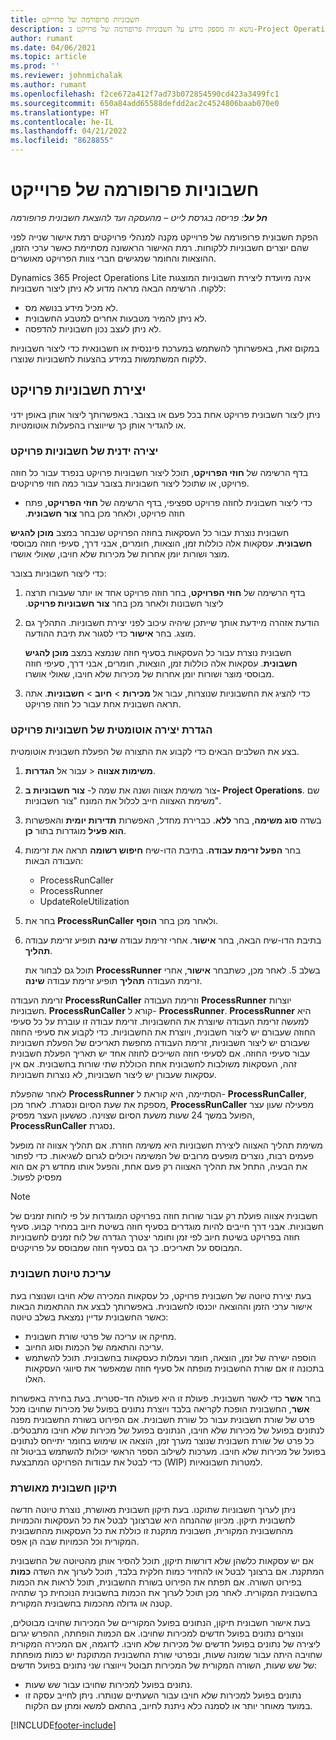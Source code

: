 ```yaml
---
title: חשבוניות פרופורמה של פרוייקט
description: נושא זה מספק מידע על חשבוניות פרופורמה‬ של פרויקט ב-Project Operations.
author: rumant
ms.date: 04/06/2021
ms.topic: article
ms.prod: ''
ms.reviewer: johnmichalak
ms.author: rumant
ms.openlocfilehash: f2ce672a412f7ad73b072854590cd423a3499fc1
ms.sourcegitcommit: 650a84add65588defdd2ac2c4524806baab070e0
ms.translationtype: HT
ms.contentlocale: he-IL
ms.lasthandoff: 04/21/2022
ms.locfileid: "8628855"
---
```

# <a name="proforma-project-invoices"></a>חשבוניות פרופורמה של פרוייקט

_**חל על**: פריסה בגרסת לייט – מהעסקה ועד להוצאת חשבונית פרופורמה_

הפקת חשבונית פרופורמה של פרוייקט מקנה למנהלי פרויקטים רמת אישור שנייה לפני שהם יוצרים חשבוניות ללקוחות. רמת האישור הראשונה מסתיימת כאשר ערכי הזמן, ההוצאות והחומר שמגישים חברי צוות הפרויקט מאושרים.

Dynamics 365 Project Operations Lite אינה מיועדת ליצירת חשבוניות המוצגות ללקוח. הרשימה הבאה מראה מדוע לא ניתן ליצור חשבוניות:

- לא מכיל מידע בנושא מס.
- לא ניתן להמיר מטבעות אחרים למטבע החשבונית.
- לא ניתן לעצב נכון חשבוניות להדפסה.

במקום זאת, באפשרותך להשתמש במערכת פיננסית או חשבונאית כדי ליצור חשבוניות ללקוח המשתמשות במידע בהצעות לחשבוניות שנוצרו.

## <a name="creating-project-invoices"></a>יצירת חשבוניות פרויקט

ניתן ליצור חשבונית פרויקט אחת בכל פעם או בצובר. באפשרותך ליצור אותן באופן ידני או להגדיר אותן כך שייווצרו בהפעלות אוטומטיות.

### <a name="manually-create-project-invoices"></a>יצירה ידנית של חשבוניות פרויקט 

בדף הרשימה של **חוזי הפרויקט‬**, תוכל ליצור חשבוניות פרויקט בנפרד עבור כל חוזה פרויקט, או שתוכל ליצור חשבוניות בצובר עבור כמה חוזי פרויקטים.

   - כדי ליצור חשבונית לחוזה פרויקט ספציפי, בדף הרשימה של **חוזי הפרויקט**, פתח חוזה פרויקט, ולאחר מכן בחר **‏‫צור חשבונית**.

   חשבונית נוצרת עבור כל העסקאות בחוזה הפרויקט שנבחר במצב **מוכן להגיש חשבונית‬**. עסקאות אלה כוללות זמן, הוצאות, חומרים, אבני דרך, סעיפי חוזה מבוססי מוצר ושורות יומן אחרות של מכירות שלא חויבו, שאולי אושרו.

כדי ליצור חשבוניות בצובר:

1. בדף הרשימה של **חוזי הפרויקט**, בחר חוזה פרויקט אחד או יותר שעבורו תרצה ליצור חשבונות ולאחר מכן בחר **‏‫צור חשבוניות פרויקט**.
2. הודעת אזהרה מיידעת אותך שייתכן שיהיה עיכוב לפני יצירת חשבוניות. התהליך גם מוצג. בחר **אישור** כדי לסגור את תיבת ההודעה.

   חשבונית נוצרת עבור כל העסקאות בסעיף חוזה שנמצא במצב **מוכן להגיש חשבונית‬**. עסקאות אלה כוללות זמן, הוצאות, חומרים, אבני דרך, סעיפי חוזה מבוססי מוצר ושורות יומן אחרות של מכירות שלא חויבו, שאולי אושרו.

3. כדי להציג את החשבוניות שנוצרות, עבור אל **מכירות** \> **חיוב** \> **חשבוניות**. אתה תראה חשבונית אחת עבור כל חוזה פרויקט.

### <a name="set-up-automated-creation-of-project-invoices"></a>הגדרת יצירה אוטומטית של חשבוניות פרויקט 

בצע את השלבים הבאים כדי לקבוע את התצורה של הפעלת חשבונית אוטומטית.

1. עבור אל **הגדרות** \> **‎משימות אצווה**.
2. צור משימת אצווה ושנה את שמה ל- **צור חשבוניות ב- Project Operations**. שם משימת האצווה חייב לכלול את המונח "צור חשבוניות".
3. בשדה **סוג משימה**, בחר **ללא**. כברירת מחדל, האפשרות **תדירות יומית** והאפשרות **הוא פעיל** מוגדרות בתור **כן**.
4. בחר **הפעל זרימת עבודה**. בתיבת הדו-שיח **חיפוש רשומה** תראה את זרימות העבודה הבאות:

    - ProcessRunCaller
    - ProcessRunner
    - UpdateRoleUtilization

5. בחר את **ProcessRunCaller** ולאחר מכן בחר **הוסף**.
6. בתיבת הדו-שיח הבאה, בחר **אישור**. אחרי זרימת עבודה **שינה** תופיע זרימת עבודה **תהליך**.

    תוכל גם לבחור את **ProcessRunner** בשלב 5. לאחר מכן, כשתבחר **אישור**, אחרי זרימת העבודה **תהליך** תופיע זרימת עבודה **שינה**.

זרימת העבודה **ProcessRunCaller** וזרימת העבודה **ProcessRunner** יוצרות חשבוניות. **ProcessRunCaller** קורא ל- **ProcessRunner**. **ProcessRunner** היא למעשה זרימת העבודה שיוצרת את החשבוניות. זרימת עבודה זו עוברת על כל סעיפי החוזה שעבורם יש ליצור חשבונית, ויוצרת את החשבוניות. כדי לקבוע את סעיפי החוזה שעבורם יש ליצור חשבוניות, זרימת העבודה מחפשת תאריכים של הפעלת חשבוניות עבור סעיפי החוזה. אם לסעיפי חוזה השייכים לחוזה אחד יש תאריך הפעלת חשבונית זהה, העסקאות משולבות לחשבונית אחת הכוללת שתי שורות בחשבונית. אם אין עסקאות שעבורן יש ליצור חשבוניות, לא נוצרות חשבוניות.

לאחר שהפעלת **ProcessRunner** הסתיימה, היא קוראת ל- **ProcessRunCaller**, מספקת את שעת הסיום ונסגרת. לאחר מכן, **ProcessRunCaller** מפעילה שעון עצר הפועל במשך 24 שעות משעת הסיום שצוינה. כששעון העצר מפסיק, **ProcessRunCaller** נסגרת.

משימת תהליך האצווה ליצירת חשבוניות היא משימה חוזרת. אם תהליך אצווה זה מופעל פעמים רבות, נוצרים מופעים מרובים של המשימה ויכולים לגרום לשגיאות. ‏‫כדי לפתור את הבעיה, התחל את תהליך האצווה רק פעם אחת, והפעל אותו מחדש רק אם הוא מפסיק לפעול.

> [!NOTE]
> חשבונית אצווה פועלת רק עבור שורות חוזה בפרויקט המוגדרות על פי לוחות זמנים של חשבוניות. אבני דרך חייבים להיות מוגדרים בסעיף חוזה בשיטת חיוב במחיר קבוע. סעיף חוזה בפרויקט בשיטת חיוב לפי זמן וחומר יצטרך הגדרה של לוח זמנים לחשבוניות המבוסס על תאריכים. כך גם בסעיף חוזה שמבוסס על פרויקטים.      
 
### <a name="edit-a-draft-invoice"></a>עריכת טיוטת חשבונית

בעת יצירת טיוטה של חשבונית פרויקט, כל עסקאות המכירה שלא חויבו ושנוצרו בעת אישור ערכי הזמן וההוצאה יוכנסו לחשבונית. באפשרותך לבצע את ההתאמות הבאות כאשר החשבונית עדיין נמצאת בשלב טיוטה:

- מחיקה או עריכה של פרטי שורת חשבונית.
- עריכה והתאמה של הכמות וסוג החיוב.
- הוספה ישירה של זמן, הוצאה, חומר ועמלות כעסקאות בחשבונית. תוכל להשתמש בתכונה זו אם שורת החשבונית מופתה אל סעיף חוזה שמאפשר את סיווגי העסקאות האלו.

בחר **אשר** כדי לאשר חשבונית. פעולת זו היא פעולה חד-סטרית. בעת בחירה באפשרות **אשר**, החשבונית הופכת לקריאה בלבד ויוצרת נתונים בפועל של מכירות שחויבו מכל פרט של שורת חשבונית עבור כל שורת חשבונית. אם הפירוט בשורת החשבונית מפנה לנתונים בפועל של מכירות שלא חויבו, הנתונים בפועל של מכירות שלא חויבו מתבטלים. כל פרט של שורת חשבונית שנוצר מערך זמן, הוצאה או שימוש בחומר יתייחס לנתונים בפועל של מכירות שלא חויבו. מערכות לשילוב הספר הראשי יכולות להשתמש בביטול זה כדי לבטל את עבודות הפרויקט המתבצעת (WIP) למטרות חשבונאיות.

### <a name="correct-a-confirmed-invoice"></a>תיקון חשבונית מאושרת

ניתן לערוך חשבוניות שתוקנו. בעת תיקון חשבונית מאושרת, נוצרת טיוטה חדשה לחשבונית תיקון. מכיוון שההנחה היא שברצונך לבטל את כל העסקאות והכמויות מהחשבונית המקורית, חשבונית מתקנת זו כוללת את כל העסקאות מהחשבונית המקורית וכל הכמויות שבה הן אפס.

אם יש עסקאות כלשהן שלא דורשות תיקון, תוכל להסיר אותן מהטיוטה של החשבונית המתקנת. אם ברצונך לבטל או להחזיר כמות חלקית בלבד, תוכל לערוך את השדה **כמות** בפירוט השורה. אם תפתח את הפירוט בשורת החשבונית, תוכל לראות את הכמות בחשבונית המקורית. לאחר מכן תוכל לערוך את הכמות בחשבונית הנוכחית כך שתהיה קטנה או גדולה מהכמות בחשבונית המקורית.

בעת אישור חשבונית תיקון, הנתונים בפועל המקוריים של המכירות שחויבו מבוטלים, ונוצרים נתונים בפועל חדשים למכירות שחויבו. אם הכמות הופחתה, ההפרש יגרום ליצירה של נתונים בפועל חדשים של מכירות שלא חויבו. לדוגמה, אם המכירה המקורית שחויבה היתה עבור שמונה שעות, ובפרטי שורת החשבונית המתוקנת יש כמות מופחתת של שש שעות, השורה המקורית של המכירות תבוטל וייווצרו שני נתונים בפועל חדשים:

- נתונים בפועל למכירות שחויבו עבור שש שעות.
- נתונים בפועל למכירות שלא חויבו עבור השעתיים שנותרו. ניתן לחייב עסקה זו במועד מאוחר יותר או לסמנה כלא ניתנת לחיוב, בהתאם למשא ומתן עם הלקוח.



[!INCLUDE[footer-include](../../includes/footer-banner.md)]
